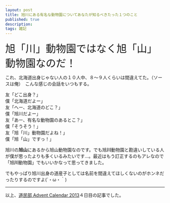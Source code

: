 ```yaml
---
layout: post
title: 旭川にある有名な動物園についてあなたが知るべきたった１つのこと
published: true
description:
tags: 雑記
---
```


<font size="6">旭「川」動物園ではなく旭「山」動物園なのだ！</font>

<p></p>

これ、北海道出身じゃない人の１０人中、８〜９人くらいは間違えてた。（ソースは俺）　こんな感じの会話をいつもする。

友「どこ出身？」<br>
僕「北海道だよー」<br>
友「へー、北海道のどこ？」<br>
僕「旭川だよー」<br>
友「あー、有名な動物園のあるとこ？」<br>
僕「そうそう！」<br>
友「旭「川」動物園だよね！」<br>
僕「旭「山」ですっ！」

旭川の**旭山**にあるから旭山動物園なのです。でも旭**川**動物園と勘違いしている人が僕が思ったよりも多くいるみたいです...。最近はもう訂正するのもアレなので「旭**川**動物園」でもいいかなって思ってきました。

でもやっぱり旭川出身の道産子としては名前を間違えてほしくないのがホンネだったりするのですよ(´・ω・｀)

---

以上、[道民部 Advent Calendar 2013](http://www.adventar.org/calendars/77)４日目の記事でした。
